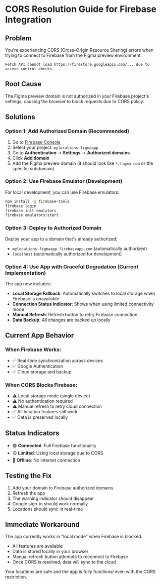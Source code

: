 # CORS Resolution Guide for Firebase Integration

## Problem
You're experiencing CORS (Cross-Origin Resource Sharing) errors when trying to connect to Firebase from the Figma preview environment:

```
Fetch API cannot load https://firestore.googleapis.com/... due to access control checks.
```

## Root Cause
The Figma preview domain is not authorized in your Firebase project's settings, causing the browser to block requests due to CORS policy.

## Solutions

### Option 1: Add Authorized Domain (Recommended)
1. Go to [Firebase Console](https://console.firebase.google.com/)
2. Select your project: `mylocations-figmaapp`
3. Go to **Authentication** → **Settings** → **Authorized domains**
4. Click **Add domain**
5. Add the Figma preview domain (it should look like `*.figma.com` or the specific subdomain)

### Option 2: Use Firebase Emulator (Development)
For local development, you can use Firebase emulators:
```bash
npm install -g firebase-tools
firebase login
firebase init emulators
firebase emulators:start
```

### Option 3: Deploy to Authorized Domain
Deploy your app to a domain that's already authorized:
- `mylocations-figmaapp.firebaseapp.com` (automatically authorized)
- `localhost` (automatically authorized for development)

### Option 4: Use App with Graceful Degradation (Current Implementation)
The app now includes:
- **Local Storage Fallback**: Automatically switches to local storage when Firebase is unavailable
- **Connection Status Indicator**: Shows when using limited connectivity mode
- **Manual Refresh**: Refresh button to retry Firebase connection
- **Data Backup**: All changes are backed up locally

## Current App Behavior

### When Firebase Works:
- ✅ Real-time synchronization across devices
- ✅ Google Authentication
- ✅ Cloud storage and backup

### When CORS Blocks Firebase:
- ⚠️ Local storage mode (single device)
- ⚠️ No authentication required
- ⚠️ Manual refresh to retry cloud connection
- ✅ All location features still work
- ✅ Data is preserved locally

## Status Indicators
- 🟢 **Connected**: Full Firebase functionality
- 🟡 **Limited**: Using local storage due to CORS
- 🔴 **Offline**: No internet connection

## Testing the Fix
1. Add your domain to Firebase authorized domains
2. Refresh the app
3. The warning indicator should disappear
4. Google sign-in should work normally
5. Locations should sync in real-time

## Immediate Workaround
The app currently works in "local mode" when Firebase is blocked:
- All features are available
- Data is stored locally in your browser
- Manual refresh button attempts to reconnect to Firebase
- Once CORS is resolved, data will sync to the cloud

Your locations are safe and the app is fully functional even with the CORS restriction.